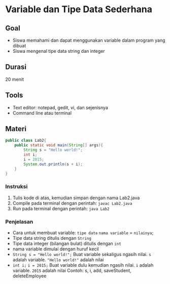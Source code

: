 # Variable dan Tipe Data Sederhana

## Goal
* Siswa memahami dan dapat menggunakan variable dalam program yang dibuat
* Siswa mengenal tipe data string dan integer

## Durasi
20 menit

## Tools
* Text editor: notepad, gedit, vi, dan sejenisnya
* Command line atau terminal

## Materi
```java
public class Lab2{
	public static void main(String[] args){
		String s = "Hello world!";
		int i;
		i = 2015;
		System.out.println(s + i);
	}
}
```
### Instruksi
1. Tulis kode di atas, kemudian simpan dengan nama Lab2.java
2. Compile pada terminal dengan perintah: `javac Lab2.java`
3. Run pada terminal dengan perintah: `java Lab2`

### Penjelasan
* Cara untuk membuat variable: `tipe data` `nama variable` = `nilainya`;
* Tipe data string ditulis dengan `String`
* Tipe data integer (bilangan bulat) ditulis dengan `int`
* nama variable dimulai dengan huruf kecil
* `String s = "Hello world!";` Buat variable sekaligus ngasih nilai. `s` adalah variable. `"Hello world!"` adalah nilai
* `int i;` `i = 2015;` Buat variable dulu kemudian ngasih nilai. `i` adalah variable. `2015` adalah nilai
Contoh: s, i, add, saveStudent, deleteEmployee
